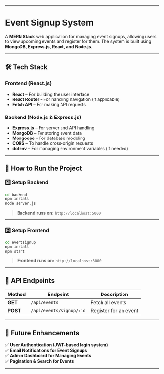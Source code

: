 
---

# **Event Signup System**  
A **MERN Stack** web application for managing event signups, allowing users to view upcoming events and register for them. The system is built using **MongoDB, Express.js, React, and Node.js**.

---

## **🛠 Tech Stack**  

### **Frontend** (React.js)  
- **React** – For building the user interface  
- **React Router** – For handling navigation (if applicable)  
- **Fetch API** – For making API requests  

### **Backend** (Node.js & Express.js)  
- **Express.js** – For server and API handling  
- **MongoDB** – For storing event data  
- **Mongoose** – For database modeling  
- **CORS** – To handle cross-origin requests  
- **dotenv** – For managing environment variables (if needed)  

---

## **🚀 How to Run the Project**  

### **1️⃣ Setup Backend**  
```sh
cd backend
npm install
node server.js
```
> **Backend runs on:** `http://localhost:5000`

---

### **2️⃣ Setup Frontend**  
```sh
cd eventsignup
npm install
npm start
```
> **Frontend runs on:** `http://localhost:3000`

---

## **📡 API Endpoints**  

| Method | Endpoint                  | Description               |
|--------|---------------------------|---------------------------|
| **GET**  | `/api/events`            | Fetch all events          |
| **POST** | `/api/events/signup/:id` | Register for an event     |

---

## **📌 Future Enhancements**  
✅ **User Authentication (JWT-based login system)**  
✅ **Email Notifications for Event Signups**  
✅ **Admin Dashboard for Managing Events**  
✅ **Pagination & Search for Events**  

---
